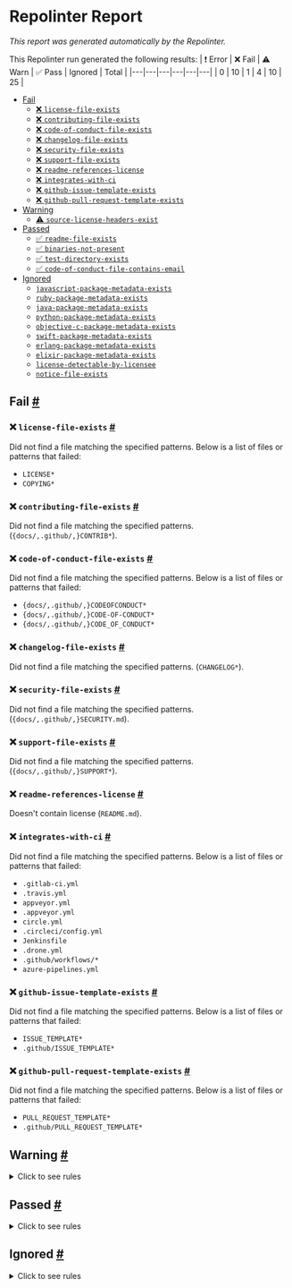 # Repolinter Report

*This report was generated automatically by the Repolinter.*

This Repolinter run generated the following results:
| ❗  Error | ❌  Fail | ⚠️  Warn | ✅  Pass | Ignored | Total |
|---|---|---|---|---|---|
| 0 | 10 | 1 | 4 | 10 | 25 |

- [Fail](#user-content-fail)
  - [❌ `license-file-exists`](#user-content--license-file-exists)
  - [❌ `contributing-file-exists`](#user-content--contributing-file-exists)
  - [❌ `code-of-conduct-file-exists`](#user-content--code-of-conduct-file-exists)
  - [❌ `changelog-file-exists`](#user-content--changelog-file-exists)
  - [❌ `security-file-exists`](#user-content--security-file-exists)
  - [❌ `support-file-exists`](#user-content--support-file-exists)
  - [❌ `readme-references-license`](#user-content--readme-references-license)
  - [❌ `integrates-with-ci`](#user-content--integrates-with-ci)
  - [❌ `github-issue-template-exists`](#user-content--github-issue-template-exists)
  - [❌ `github-pull-request-template-exists`](#user-content--github-pull-request-template-exists)
- [Warning](#user-content-warning)
  - [⚠️ `source-license-headers-exist`](#user-content--source-license-headers-exist)
- [Passed](#user-content-passed)
  - [✅ `readme-file-exists`](#user-content--readme-file-exists)
  - [✅ `binaries-not-present`](#user-content--binaries-not-present)
  - [✅ `test-directory-exists`](#user-content--test-directory-exists)
  - [✅ `code-of-conduct-file-contains-email`](#user-content--code-of-conduct-file-contains-email)
- [Ignored](#user-content-ignored)
  - [`javascript-package-metadata-exists`](#user-content-javascript-package-metadata-exists)
  - [`ruby-package-metadata-exists`](#user-content-ruby-package-metadata-exists)
  - [`java-package-metadata-exists`](#user-content-java-package-metadata-exists)
  - [`python-package-metadata-exists`](#user-content-python-package-metadata-exists)
  - [`objective-c-package-metadata-exists`](#user-content-objective-c-package-metadata-exists)
  - [`swift-package-metadata-exists`](#user-content-swift-package-metadata-exists)
  - [`erlang-package-metadata-exists`](#user-content-erlang-package-metadata-exists)
  - [`elixir-package-metadata-exists`](#user-content-elixir-package-metadata-exists)
  - [`license-detectable-by-licensee`](#user-content-license-detectable-by-licensee)
  - [`notice-file-exists`](#user-content-notice-file-exists)

## Fail <a href="#user-content-fail" id="fail">#</a>

### ❌ `license-file-exists` <a href="#user-content--license-file-exists" id="-license-file-exists">#</a>

Did not find a file matching the specified patterns. Below is a list of files or patterns that failed:

- `LICENSE*`
- `COPYING*`

### ❌ `contributing-file-exists` <a href="#user-content--contributing-file-exists" id="-contributing-file-exists">#</a>

Did not find a file matching the specified patterns. (`{docs/,.github/,}CONTRIB*`).

### ❌ `code-of-conduct-file-exists` <a href="#user-content--code-of-conduct-file-exists" id="-code-of-conduct-file-exists">#</a>

Did not find a file matching the specified patterns. Below is a list of files or patterns that failed:

- `{docs/,.github/,}CODEOFCONDUCT*`
- `{docs/,.github/,}CODE-OF-CONDUCT*`
- `{docs/,.github/,}CODE_OF_CONDUCT*`

### ❌ `changelog-file-exists` <a href="#user-content--changelog-file-exists" id="-changelog-file-exists">#</a>

Did not find a file matching the specified patterns. (`CHANGELOG*`).

### ❌ `security-file-exists` <a href="#user-content--security-file-exists" id="-security-file-exists">#</a>

Did not find a file matching the specified patterns. (`{docs/,.github/,}SECURITY.md`).

### ❌ `support-file-exists` <a href="#user-content--support-file-exists" id="-support-file-exists">#</a>

Did not find a file matching the specified patterns. (`{docs/,.github/,}SUPPORT*`).

### ❌ `readme-references-license` <a href="#user-content--readme-references-license" id="-readme-references-license">#</a>

Doesn't contain license (`README.md`).

### ❌ `integrates-with-ci` <a href="#user-content--integrates-with-ci" id="-integrates-with-ci">#</a>

Did not find a file matching the specified patterns. Below is a list of files or patterns that failed:

- `.gitlab-ci.yml`
- `.travis.yml`
- `appveyor.yml`
- `.appveyor.yml`
- `circle.yml`
- `.circleci/config.yml`
- `Jenkinsfile`
- `.drone.yml`
- `.github/workflows/*`
- `azure-pipelines.yml`

### ❌ `github-issue-template-exists` <a href="#user-content--github-issue-template-exists" id="-github-issue-template-exists">#</a>

Did not find a file matching the specified patterns. Below is a list of files or patterns that failed:

- `ISSUE_TEMPLATE*`
- `.github/ISSUE_TEMPLATE*`

### ❌ `github-pull-request-template-exists` <a href="#user-content--github-pull-request-template-exists" id="-github-pull-request-template-exists">#</a>

Did not find a file matching the specified patterns. Below is a list of files or patterns that failed:

- `PULL_REQUEST_TEMPLATE*`
- `.github/PULL_REQUEST_TEMPLATE*`


## Warning <a href="#user-content-warning" id="warning">#</a>

<details>
<summary>Click to see rules</summary>

### ⚠️ `source-license-headers-exist` <a href="#user-content--source-license-headers-exist" id="-source-license-headers-exist">#</a>

The first 5 lines do not contain the pattern(s): Copyright, License (`jest.config.js`).

</details>

## Passed <a href="#user-content-passed" id="passed">#</a>

<details>
<summary>Click to see rules</summary>

### ✅ `readme-file-exists` <a href="#user-content--readme-file-exists" id="-readme-file-exists">#</a>

Found file (`README.md`).

### ✅ `binaries-not-present` <a href="#user-content--binaries-not-present" id="-binaries-not-present">#</a>

Excluded file type doesn't exist. (`**/*.exe,**/*.dll,!node_modules/**`).

### ✅ `test-directory-exists` <a href="#user-content--test-directory-exists" id="-test-directory-exists">#</a>

Found file (`test`).

### ✅ `code-of-conduct-file-contains-email` <a href="#user-content--code-of-conduct-file-contains-email" id="-code-of-conduct-file-contains-email">#</a>

Did not find file matching the specified patterns. Below is a list of files or patterns that failed:

- `CODEOFCONDUCT*`
- `CODE-OF-CONDUCT*`
- `CODE_OF_CONDUCT*`
- `.github/CODEOFCONDUCT*`
- `.github/CODE-OF-CONDUCT*`
- `.github/CODE_OF_CONDUCT*`

</details>

## Ignored <a href="#user-content-ignored" id="ignored">#</a>

<details>
<summary>Click to see rules</summary>

### `javascript-package-metadata-exists` <a href="#user-content-javascript-package-metadata-exists" id="javascript-package-metadata-exists">#</a>

This rule was ignored for the following reason: ignored due to unsatisfied condition(s): "language=javascript"

### `ruby-package-metadata-exists` <a href="#user-content-ruby-package-metadata-exists" id="ruby-package-metadata-exists">#</a>

This rule was ignored for the following reason: ignored due to unsatisfied condition(s): "language=ruby"

### `java-package-metadata-exists` <a href="#user-content-java-package-metadata-exists" id="java-package-metadata-exists">#</a>

This rule was ignored for the following reason: ignored due to unsatisfied condition(s): "language=java"

### `python-package-metadata-exists` <a href="#user-content-python-package-metadata-exists" id="python-package-metadata-exists">#</a>

This rule was ignored for the following reason: ignored due to unsatisfied condition(s): "language=python"

### `objective-c-package-metadata-exists` <a href="#user-content-objective-c-package-metadata-exists" id="objective-c-package-metadata-exists">#</a>

This rule was ignored for the following reason: ignored due to unsatisfied condition(s): "language=objective-c"

### `swift-package-metadata-exists` <a href="#user-content-swift-package-metadata-exists" id="swift-package-metadata-exists">#</a>

This rule was ignored for the following reason: ignored due to unsatisfied condition(s): "language=swift"

### `erlang-package-metadata-exists` <a href="#user-content-erlang-package-metadata-exists" id="erlang-package-metadata-exists">#</a>

This rule was ignored for the following reason: ignored due to unsatisfied condition(s): "language=erlang"

### `elixir-package-metadata-exists` <a href="#user-content-elixir-package-metadata-exists" id="elixir-package-metadata-exists">#</a>

This rule was ignored for the following reason: ignored due to unsatisfied condition(s): "language=elixir"

### `license-detectable-by-licensee` <a href="#user-content-license-detectable-by-licensee" id="license-detectable-by-licensee">#</a>

This rule was ignored for the following reason: ignored because level is "off"

### `notice-file-exists` <a href="#user-content-notice-file-exists" id="notice-file-exists">#</a>

This rule was ignored for the following reason: ignored due to unsatisfied condition(s): "license=Apache-2.0"

</details>

